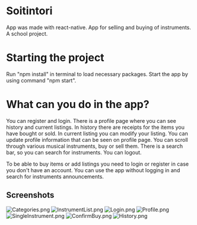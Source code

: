 # Soitintori
App was made with react-native.
App for selling and buying of instruments. A school project.

# Starting the project
Run "npm install" in terminal to load necessary packages.
Start the app by using command "npm start".

# What can you do in the app?
You can register and login.
There is a profile page where you can see history and current listings.
In history there are receipts for the items you have bought or sold.
In current listing you can modify your listing.
You can update profile information that can be seen on profile page.
You can scroll through various musical instruments, buy or sell them.
There is a search bar, so you can search for instruments.
You can logout.

To be able to buy items or add listings you need to login or register in case you don't have an account.
You can use the app without logging in and search for instruments announcements.

## Screenshots
![Categories.png](../../../../../../soitintori/screenshots/Categories.png)
![InstrumentList.png](../screenshots/InstrumentList.png)
![Login.png](..\screenshots\Login.png)
![Profile.png](C:\Users\rikun\OneDrive\Tiedostot\GitHub\soitintori\screenshots\Profile.png)
![SingleInstrument.png](../screenshots/SingleInstrument.png)
![ConfirmBuy.png](https://via.placeholder.com/468x300?text=ConfirmBuy.png)
![History.png](../screenshots/History.png)

